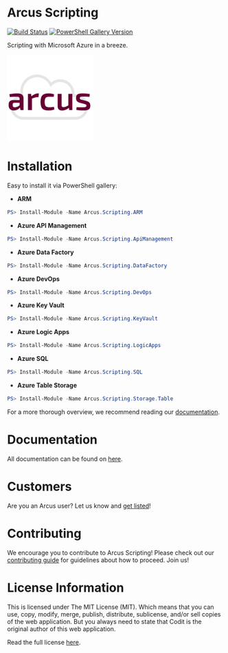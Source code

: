 # Arcus Scripting
[![Build Status](https://dev.azure.com/codit/Arcus/_apis/build/status/Commit%20builds/CI%20-%20Arcus.Scripting?branchName=master)](https://dev.azure.com/codit/Arcus/_build/latest?definitionId=843&branchName=master)
[![PowerShell Gallery Version](https://img.shields.io/powershellgallery/v/Arcus.Scripting.All)](https://www.powershellgallery.com/packages/Arcus.Scripting.All/)

Scripting with Microsoft Azure in a breeze.

![Arcus](https://raw.githubusercontent.com/arcus-azure/arcus/master/media/arcus.png)

# Installation
Easy to install it via PowerShell gallery:

- **ARM**

```powershell
PS> Install-Module -Name Arcus.Scripting.ARM
```

- **Azure API Management**

```powershell
PS> Install-Module -Name Arcus.Scripting.ApiManagement
```

- **Azure Data Factory**

```powershell
PS> Install-Module -Name Arcus.Scripting.DataFactory
```

- **Azure DevOps**

```powershell
PS> Install-Module -Name Arcus.Scripting.DevOps
```

- **Azure Key Vault**

```powershell
PS> Install-Module -Name Arcus.Scripting.KeyVault
```

- **Azure Logic Apps**

```powershell
PS> Install-Module -Name Arcus.Scripting.LogicApps
```

- **Azure SQL**

```powershell
PS> Install-Module -Name Arcus.Scripting.SQL
```

- **Azure Table Storage**

```powershell
PS> Install-Module -Name Arcus.Scripting.Storage.Table
```

For a more thorough overview, we recommend reading our [documentation](#documentation).

# Documentation
All documentation can be found on [here](https://scripting.arcus-azure.net/).

# Customers
Are you an Arcus user? Let us know and [get listed](https://bit.ly/become-a-listed-arcus-user)!

# Contributing
We encourage you to contribute to Arcus Scripting! Please check out our [contributing guide](CONTRIBUTING.md) for guidelines about how to proceed. Join us!

# License Information
This is licensed under The MIT License (MIT). Which means that you can use, copy, modify, merge, publish, distribute, sublicense, and/or sell copies of the web application. But you always need to state that Codit is the original author of this web application.

Read the full license [here](https://github.com/arcus-azure/arcus.scripting/blob/master/LICENSE).
